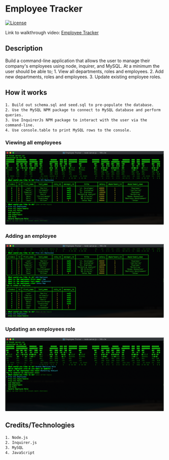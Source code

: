 # Employee Tracker

[![License](https://img.shields.io/badge/License-MIT-blue.svg)](https://opensource.org/licenses/MIT)

Link to walkthrough video: [Employee Tracker](https://drive.google.com/file/d/11eDj7o1J8BO6fcBusRlU-5PdUjRyYGAj/view)

## Description
Build a command-line application that allows the user to manage their company's employees using node, inquirer, and MySQL. At a minimum the user should be able to;
    1. View all departments, roles and employees.
    2. Add new departments, roles and employees.
    3. Update existing employee roles.

## How it works
    1. Build out schema.sql and seed.sql to pre-populate the database.
    2. Use the MySQL NPM package to connect to MySQL database and perform queries.
    3. Use InquirerJs NPM package to interact with the user via the command-line.
    4. Use console.table to print MySQL rows to the console.

### Viewing all employees
![Employee Tracker](images/viewEmployees.png)

### Adding an employee
![Employee Tracker](images/addEmployee.png)

### Updating an employees role
![Employee Tracker](images/updateEmployee.png)

## Credits/Technologies
    1. Node.js
    2. Inquirer.js
    3. MySQL
    4. JavaScript